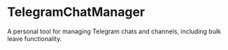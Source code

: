 # TelegramChatManager
A personal tool for managing Telegram chats and channels, including bulk leave functionality.
